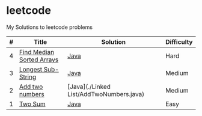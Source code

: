 # leetcode
My Solutions to leetcode problems

|#|Title|Solution|Difficulty|
|---|-----|--------|----------|
|4|[Find Median Sorted Arrays](https://leetcode.com/problems/median-of-two-sorted-arrays/)|[Java](./Array/FindMedianSortedArrays.java)|Hard|
|3|[Longest Sub-String](https://leetcode.com/problems/longest-substring-without-repeating-characters/)|[Java](./String/LongestSubString.java)|Medium|
|2|[Add two numbers](https://leetcode.com/problems/add-two-numbers/)|[Java](./Linked List/AddTwoNumbers.java)|Medium|
|1|[Two Sum](https://leetcode.com/problems/two-sum/)|[Java](./Array/TwoSum.java)|Easy|

